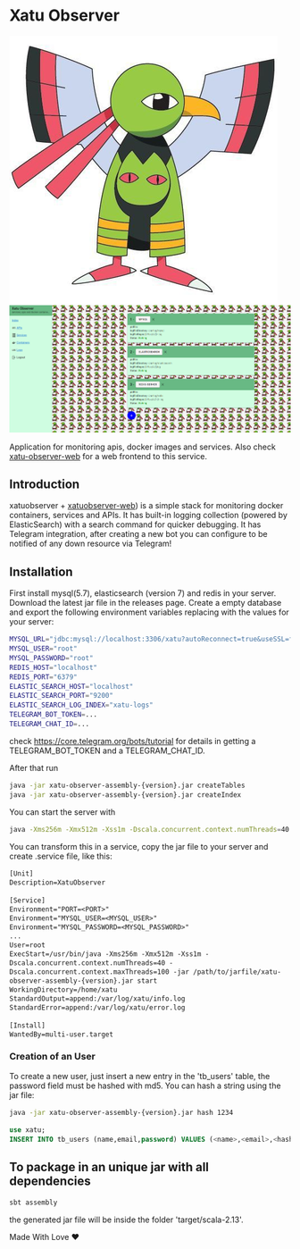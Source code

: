 # Xatu Observer

![xatu](assets/xatu.jpg?raw=true)
![screenshot](assets/screenshot.png?raw=true)


Application for monitoring apis, docker images and services. Also check [xatu-observer-web](https://github.com/DanielSanRocha/xatu-observer-web) for a web frontend to this service.

## Introduction

xatuobserver + [xatuobserver-web](github.com/DanielSanRocha/xatu-observer-web)) is a simple stack for monitoring docker containers, services and APIs.
It has built-in logging collection (powered by ElasticSearch) with a search command for quicker debugging.
It has Telegram integration, after creating a new bot you can configure to be notified of any down resource via Telegram!

## Installation

First install mysql(5.7), elasticsearch (version 7) and redis in your server. Download the latest jar file in the releases page. Create a empty database and export the following environment variables replacing with the values for your server: 

```bash
MYSQL_URL="jdbc:mysql://localhost:3306/xatu?autoReconnect=true&useSSL=false"
MYSQL_USER="root"
MYSQL_PASSWORD="root"
REDIS_HOST="localhost"
REDIS_PORT="6379"
ELASTIC_SEARCH_HOST="localhost"
ELASTIC_SEARCH_PORT="9200"
ELASTIC_SEARCH_LOG_INDEX="xatu-logs"
TELEGRAM_BOT_TOKEN=...
TELEGRAM_CHAT_ID=...
```

check https://core.telegram.org/bots/tutorial for details in getting a TELEGRAM_BOT_TOKEN and a TELEGRAM_CHAT_ID. 

After  that run 
```bash
java -jar xatu-observer-assembly-{version}.jar createTables
java -jar xatu-observer-assembly-{version}.jar createIndex
```

You can start the server with

```bash
java -Xms256m -Xmx512m -Xss1m -Dscala.concurrent.context.numThreads=40 -Dscala.concurrent.context.maxThreads=100 -jar xatu-observer-assembly-{version}.jar start
```

You can transform this in a service, copy the jar file to your server and create .service file, like this:

```
[Unit]
Description=XatuObserver

[Service]
Environment="PORT=<PORT>"
Environment="MYSQL_USER=<MYSQL_USER>"
Environment="MYSQL_PASSWORD=<MYSQL_PASSWORD>"
...
User=root
ExecStart=/usr/bin/java -Xms256m -Xmx512m -Xss1m -Dscala.concurrent.context.numThreads=40 -Dscala.concurrent.context.maxThreads=100 -jar /path/to/jarfile/xatu-observer-assembly-{version}.jar start
WorkingDirectory=/home/xatu
StandardOutput=append:/var/log/xatu/info.log
StandardError=append:/var/log/xatu/error.log

[Install]
WantedBy=multi-user.target
```

### Creation of an User

To create a new user, just insert a new entry in the 'tb_users' table, the password field must be hashed with md5. You can hash a string using the jar file:

```bash
java -jar xatu-observer-assembly-{version}.jar hash 1234
```
```sql
use xatu;
INSERT INTO tb_users (name,email,password) VALUES (<name>,<email>,<hashed password>);
``` 


## To package in an unique jar with all dependencies

```bash
sbt assembly
```

the generated jar file will be inside the folder 'target/scala-2.13'.

Made With Love ❤
